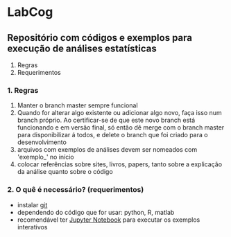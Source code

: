 # LabCog #
## Repositório com códigos e exemplos para execução de análises estatísticas ##

1. Regras
2. Requerimentos 


### 1. Regras ###
1. Manter o branch master sempre funcional
2. Quando for alterar algo existente ou adicionar algo novo, faça isso num branch próprio. Ao certificar-se de que este novo branch está funcionando e em versão final, só então dê merge com o branch master para disponibilizar á todos, e delete o branch que foi criado para o desenvolvimento
3. arquivos com exemplos de análises devem ser nomeados com 'exemplo_' no início
4. colocar referências sobre sites, livros, papers, tanto sobre a explicação da análise quanto sobre o código


### 2. O quê é necessário? (requerimentos) ###

* instalar [git](https://git-scm.com)
* dependendo do código que for usar: python, R, matlab
* recomendável ter [Jupyter Notebook](http://jupyter.org) para executar os exemplos interativos